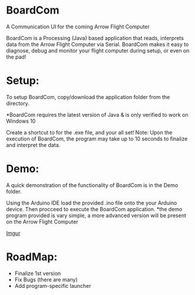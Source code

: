# BoardCom
A Communication UI for the coming Arrow Flight Computer


BoardCom is a Processing (Java) based application that reads, interprets data from the Arrow Flight Computer via Serial. 
BoardCom makes it easy to diagnose, debug and monitor your flight computer during setup, or even on the pad!

# Setup:
To setup BoardCom, copy/download the application folder from the directory.

*BoardCom requires the latest version of Java & is only verified to work on Windows 10 

Create a shortcut to for the .exe file, and your all set!
Note: Upon the execution of BoardCom, the program may take up to 10 seconds to finalize and interpret the data.

# Demo:

A quick demonstration of the functionality of BoardCom is in the Demo folder.

Using the Arduino IDE load the provided .ino file onto the your Arduino device. Then procceed to execute the BoardCom application.
*the demo program provided is vary simple, a more advanced version will be present on the Arrow Flight Computer

[Imgur](https://i.imgur.com/6kVFPwD.png)

# RoadMap:

- Finalize 1st version
- Fix Bugs (there are many)
- Add program-specific launcher
